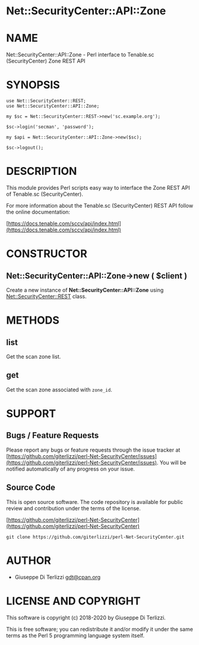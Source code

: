 # Net::SecurityCenter::API::Zone
# NAME

Net::SecurityCenter::API::Zone - Perl interface to Tenable.sc (SecurityCenter) Zone REST API

# SYNOPSIS

    use Net::SecurityCenter::REST;
    use Net::SecurityCenter::API::Zone;

    my $sc = Net::SecurityCenter::REST->new('sc.example.org');

    $sc->login('secman', 'password');

    my $api = Net::SecurityCenter::API::Zone->new($sc);

    $sc->logout();

# DESCRIPTION

This module provides Perl scripts easy way to interface the Zone REST API of Tenable.sc
(SecurityCenter).

For more information about the Tenable.sc (SecurityCenter) REST API follow the online documentation:

[https://docs.tenable.com/sccv/api/index.html](https://docs.tenable.com/sccv/api/index.html)

# CONSTRUCTOR

## Net::SecurityCenter::API::Zone->new ( $client )

Create a new instance of **Net::SecurityCenter::API::Zone** using [Net::SecurityCenter::REST](https://metacpan.org/pod/Net%3A%3ASecurityCenter%3A%3AREST) class.

# METHODS

## list

Get the scan zone list.

## get

Get the scan zone associated with `zone_id`.

# SUPPORT

## Bugs / Feature Requests

Please report any bugs or feature requests through the issue tracker
at [https://github.com/giterlizzi/perl-Net-SecurityCenter/issues](https://github.com/giterlizzi/perl-Net-SecurityCenter/issues).
You will be notified automatically of any progress on your issue.

## Source Code

This is open source software.  The code repository is available for
public review and contribution under the terms of the license.

[https://github.com/giterlizzi/perl-Net-SecurityCenter](https://github.com/giterlizzi/perl-Net-SecurityCenter)

    git clone https://github.com/giterlizzi/perl-Net-SecurityCenter.git

# AUTHOR

- Giuseppe Di Terlizzi <gdt@cpan.org>

# LICENSE AND COPYRIGHT

This software is copyright (c) 2018-2020 by Giuseppe Di Terlizzi.

This is free software; you can redistribute it and/or modify it under
the same terms as the Perl 5 programming language system itself.
